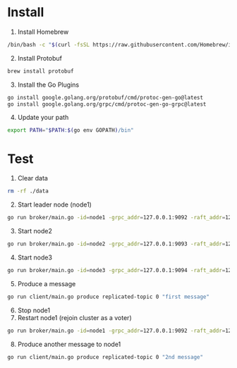 # Install
1. Install Homebrew
```bash
/bin/bash -c "$(curl -fsSL https://raw.githubusercontent.com/Homebrew/install/HEAD/install.sh)"
```

2. Install Protobuf
```bash
brew install protobuf
```

3. Install the Go Plugins
```bash
go install google.golang.org/protobuf/cmd/protoc-gen-go@latest
go install google.golang.org/grpc/cmd/protoc-gen-go-grpc@latest
```

4. Update your path
```bash
export PATH="$PATH:$(go env GOPATH)/bin"
```

# Test
1. Clear data
```bash
rm -rf ./data
```
2. Start leader node (node1)
```bash
go run broker/main.go -id=node1 -grpc_addr=127.0.0.1:9092 -raft_addr=127.0.0.1:19092 -http_addr=127.0.0.1:8080
```
3. Start node2
```bash
go run broker/main.go -id=node2 -grpc_addr=127.0.0.1:9093 -raft_addr=127.0.0.1:19093 -http_addr=127.0.0.1:8081 -join_addr=127.0.0.1:8080
```
4. Start node3
```bash
go run broker/main.go -id=node3 -grpc_addr=127.0.0.1:9094 -raft_addr=127.0.0.1:19094 -http_addr=127.0.0.1:8082 -join_addr=127.0.0.1:8080
```
5. Produce a message
```bash
go run client/main.go produce replicated-topic 0 "first message"
```
6. Stop node1
7. Restart node1 (rejoin cluster as a voter)
```bash
go run broker/main.go -id=node1 -grpc_addr=127.0.0.1:9092 -raft_addr=127.0.0.1:19092 -http_addr=127.0.0.1:8080 -join_addr=127.0.0.1:8081
```
8. Produce another message to node1
```bash
go run client/main.go produce replicated-topic 0 "2nd message"
```

